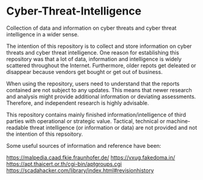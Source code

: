 # Cyber-Threat-Intelligence
Collection of data and information on cyber threats and cyber threat intelligence in a wider sense.

The intention of this repository is to collect and store information on cyber threats and cyber threat intelligence. One reason for establishing this repository was that a lot of data, information and intelligence is widely scattered throughout the Internet. Furthermore, older repots get deleated or disappear because vendors get bought or get out of business. 

When using the repository, users need to understand that the reports contained are not subject to any updates. This means that newer research and analysis might provide additional information or deviating assessments. Therefore, and independent research is highly advisable. 

This repository contains mainly finished information/intelligence of third parties with operational or strategic value. Tactical, technical or machine-readable threat intelligence (or information or data) are not provided and not the intention of this repsoitory. 

Some useful sources of information and reference have been:

https://malpedia.caad.fkie.fraunhofer.de/
https://vxug.fakedoma.in/
https://apt.thaicert.or.th/cgi-bin/aptgroups.cgi
https://scadahacker.com/library/index.html#revisionhistory
